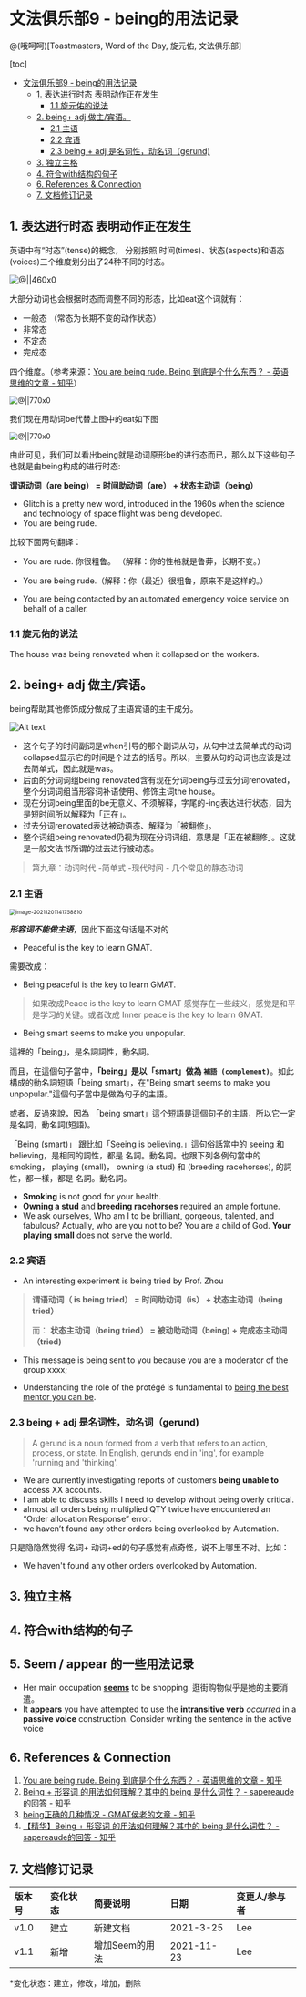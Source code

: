 # 文法俱乐部9 - being的用法记录
@(哦呵呵)[Toastmasters, Word of the Day, 旋元佑, 文法俱乐部]

[toc]





* [文法俱乐部9 \- being的用法记录](#文法俱乐部9---being的用法记录)
  * [1\. 表达进行时态 表明动作正在发生](#1-表达进行时态-表明动作正在发生)
    * [1\.1 旋元佑的说法](#11-旋元佑的说法)
  * [2\. being\+ adj 做主/宾语。](#2-being-adj-做主宾语)
    * [2\.1  主语](#21--主语)
    * [2\.2 宾语](#22-宾语)
    * [2\.3  being \+ adj 是名词性，动名词（gerund)](#23--being--adj-是名词性动名词gerund)
  * [3\. 独立主格](#3-独立主格)
  * [4\. 符合with结构的句子](#4-符合with结构的句子)
  * [6\. References &amp; Connection](#6-references--connection)
  * [7\. 文档修订记录](#7-文档修订记录)




## 1. 表达进行时态 表明动作正在发生



英语中有“时态”(tense)的概念， 分别按照 时间(times)、状态(aspects)和语态(voices)三个维度划分出了24种不同的时态。

![@||460x0](./1616649313456.png)





大部分动词也会根据时态而调整不同的形态，比如eat这个词就有：
- 一般态 （常态为长期不变的动作状态）
- 非常态
- 不定态
- 完成态

四个维度。（参考来源：[You are being rude. Being 到底是个什么东西？ - 英语思维的文章 - 知乎](https://zhuanlan.zhihu.com/p/26797446)）

<img src="./1616649041713.png" alt="@||770x0" style="zoom:90%;" />






我们现在用动词be代替上图中的eat如下图

<img src="./1616649725817.png" alt="@||770x0" style="zoom:90%;" />













由此可见，我们可以看出being就是动词原形be的进行态而已，那么以下这些句子也就是由being构成的进行时态:

**谓语动词（are being） = 时间助动词（are） + 状态主动词（being）**

- Glitch is a pretty new word, introduced in the 1960s when the science and technology of space flight was being developed. 
- You are being rude.

比较下面两句翻译：
- You are rude. 你很粗鲁。 （解释：你的性格就是鲁莽，长期不变。）
- You are being rude.（解释：你（最近）很粗鲁，原来不是这样的。）


- You are being contacted by an automated emergency voice service on behalf of a caller. 

### 1.1 旋元佑的说法

The house was being renovated when it collapsed on the workers.


## 2. being+ adj 做主/宾语。

being帮助其他修饰成分做成了主语宾语的主干成分。

![Alt text](./1616641325123.png)


- 这个句子的时间副词是when引导的那个副词从句，从句中过去简单式的动词collapsed显示它的时间是个过去的括号。所以，主要从句的动词也应该是过去简单式，因此就是was。
- 后面的分词词组being renovated含有现在分词being与过去分词renovated，整个分词词组当形容词补语使用、修饰主词the house。
- 现在分词being里面的be无意义、不须解释，字尾的-ing表达进行状态，因为是短时间所以解释为「正在」。
- 过去分词renovated表达被动语态、解释为「被翻修」。
- 整个词组being renovated仍视为现在分词词组，意思是「正在被翻修」。这就是一般文法书所谓的过去进行被动态。

> 第九章：动词时代 -简单式 -现代时间 - 几个常见的静态动词



### 2.1  主语

<img src="./image-20211201141758810.png" alt="image-20211201141758810" style="zoom: 67%;" />

***形容词不能做主语***，因此下面这句话是不对的
- Peaceful is the key to learn GMAT. 

需要改成：
- Being peaceful is the key to learn GMAT.
> 如果改成Peace is the key to learn GMAT 感觉存在一些歧义，感觉是和平是学习的关键。或者改成 Inner peace is the key to learn GMAT.


- Being smart seems to make you unpopular.

這裡的「being」，是名詞詞性，動名詞。 

而且，在這個句子當中，**「being」是以「smart」做為 `補語 (complement)`**。如此構成的動名詞短語「being smart」，在"Being smart seems to make you unpopular."這個句子當中是做為句子的主語。


或者，反過來說，因為 「being smart」這个短語是這個句子的主語，所以它一定是名詞，動名詞(短語)。


「Being (smart)」 跟比如「Seeing is believing.」這句俗話當中的 seeing 和 believing，是相同的詞性，都是 名詞。動名詞。也跟下列各例句當中的smoking， playing (small)， owning (a stud) 和 (breeding racehorses), 的詞性，都一樣，都是 名詞。動名詞。
- **Smoking** is not good for your health.
- **Owning a stud** and **breeding racehorses** required an ample fortune.
- We ask ourselves, Who am I to be brilliant, gorgeous, talented, and fabulous? Actually, who are you not to be? You are a child of God. **Your playing small** does not serve the world.





### 2.2 宾语


 - An interesting experiment is being tried by Prof. Zhou
 > **谓语动词（ is being tried） = 时间助动词（is） + 状态主动词（being tried）**
 >  
 >  而： **状态主动词（being tried） = 被动助动词（being) + 完成态主动词（tried)**


- This message is being sent to you because you are a moderator of the group xxxx;


- Understanding the role of the protégé is fundamental to [being the best mentor you can be](https://toastmasters.csod.com/lms/scorm/clientLMS/ScormFrames.aspx?aicc_sid=AICCwXuR_e9bvwHQne-dFJXn7Z3RCTgPXvEJPEzXRdRQhFI&aicc_url=https://toastmasters.csod.com/LMS/scorm/aicc.aspx).



### 2.3  being + adj 是名词性，动名词（gerund)

> A gerund is a noun formed from a verb that refers to an action, process, or state. In English, gerunds end in 'ing', for example 'running and 'thinking'.

- We are currently investigating reports of customers **being unable to** access XX accounts.
- I am able to discuss skills I need to develop without being overly critical.
-  almost all orders being multiplied QTY twice have encountered an “Order allocation Response” error.
-  we haven’t found any other orders being overlooked by Automation.

只是隐隐然觉得 名词+ 动词+ed的句子感觉有点奇怪，说不上哪里不对。比如：
- We haven't found any other orders overlooked by Automation.



## 3. 独立主格



## 4. 符合with结构的句子





## 5.  Seem / appear 的一些用法记录

- Her main occupation **[seems](https://mp.weixin.qq.com/s/U-24KvVutORhH_0CHYBNmg)** to be shopping. 逛街购物似乎是她的主要消遣。
- It **appears** you have attempted to use the **intransitive verb** *occurred* in a **passive voice** construction. Consider writing the sentence in the active voice



## 6. References & Connection
1. [You are being rude. Being 到底是个什么东西？ - 英语思维的文章 - 知乎](https://zhuanlan.zhihu.com/p/26797446)
2. [Being + 形容词 的用法如何理解？其中的 being 是什么词性？ - sapereaude的回答 - 知乎](https://www.zhihu.com/question/49311081/answer/255054419)
3. [being正确的几种情况 - GMAT侯老的文章 - 知乎](https://zhuanlan.zhihu.com/p/70367055)
4. [【精华】Being + 形容词 的用法如何理解？其中的 being 是什么词性？ - sapereaude的回答 - 知乎](https://www.zhihu.com/question/49311081/answer/255054419)





## 7. 文档修订记录

| 版本号|     变化状态|   简要说明|  日期	|   变更人/参与者   |
| :-------- | :--------| :------ |:------ |:------ |
| v1.0 |   建立| 新建文档 |2021-3-25  | Lee|
| v1.1 | 新增 | 增加Seem的用法 |2021-11-23 | Lee |


*变化状态：建立，修改，增加，删除

